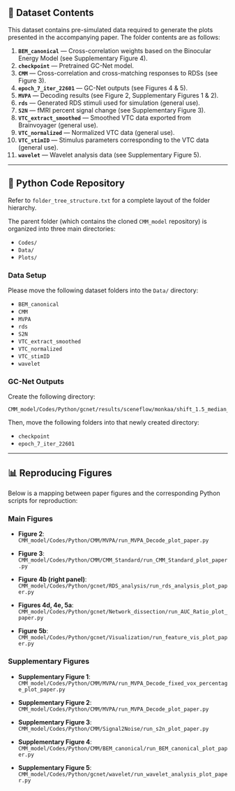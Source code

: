 ## 📂 Dataset Contents

This dataset contains pre-simulated data required to generate the plots presented in the accompanying paper. The folder contents are as follows:

1. **`BEM_canonical`** — Cross-correlation weights based on the Binocular Energy Model (see Supplementary Figure 4).
2. **`checkpoint`** — Pretrained GC-Net model.
3. **`CMM`** — Cross-correlation and cross-matching responses to RDSs (see Figure 3).
4. **`epoch_7_iter_22601`** — GC-Net outputs (see Figures 4 & 5).
5. **`MVPA`** — Decoding results (see Figure 2, Supplementary Figures 1 & 2).
6. **`rds`** — Generated RDS stimuli used for simulation (general use).
7. **`S2N`** — fMRI percent signal change (see Supplementary Figure 3).
8. **`VTC_extract_smoothed`** — Smoothed VTC data exported from Brainvoyager (general use).
9. **`VTC_normalized`** — Normalized VTC data (general use).
10. **`VTC_stimID`** — Stimulus parameters corresponding to the VTC data (general use).
11. **`wavelet`** — Wavelet analysis data (see Supplementary Figure 5).

---

## 🐍 Python Code Repository

Refer to `folder_tree_structure.txt` for a complete layout of the folder hierarchy.

The parent folder (which contains the cloned `CMM_model` repository) is organized into three main directories:

* `Codes/`
* `Data/`
* `Plots/`

### Data Setup

Please move the following dataset folders into the `Data/` directory:

* `BEM_canonical`
* `CMM`
* `MVPA`
* `rds`
* `S2N`
* `VTC_extract_smoothed`
* `VTC_normalized`
* `VTC_stimID`
* `wavelet`

### GC-Net Outputs

Create the following directory:

```
CMM_model/Codes/Python/gcnet/results/sceneflow/monkaa/shift_1.5_median_wrt_left
```

Then, move the following folders into that newly created directory:

* `checkpoint`
* `epoch_7_iter_22601`

---

## 📊 Reproducing Figures

Below is a mapping between paper figures and the corresponding Python scripts for reproduction:

### Main Figures

* **Figure 2**:
  `CMM_model/Codes/Python/CMM/MVPA/run_MVPA_Decode_plot_paper.py`

* **Figure 3**:
  `CMM_model/Codes/Python/CMM/CMM_Standard/run_CMM_Standard_plot_paper.py`

* **Figure 4b (right panel)**:
  `CMM_model/Codes/Python/gcnet/RDS_analysis/run_rds_analysis_plot_paper.py`

* **Figures 4d, 4e, 5a**:
  `CMM_model/Codes/Python/gcnet/Network_dissection/run_AUC_Ratio_plot_paper.py`

* **Figure 5b**:
  `CMM_model/Codes/Python/gcnet/Visualization/run_feature_vis_plot_paper.py`

### Supplementary Figures

* **Supplementary Figure 1**:
  `CMM_model/Codes/Python/CMM/MVPA/run_MVPA_Decode_fixed_vox_percentage_plot_paper.py`

* **Supplementary Figure 2**:
  `CMM_model/Codes/Python/CMM/MVPA/run_MVPA_Decode_plot_paper.py`

* **Supplementary Figure 3**:
  `CMM_model/Codes/Python/CMM/Signal2Noise/run_s2n_plot_paper.py`

* **Supplementary Figure 4**:
  `CMM_model/Codes/Python/CMM/BEM_canonical/run_BEM_canonical_plot_paper.py`

* **Supplementary Figure 5**:
  `CMM_model/Codes/Python/gcnet/wavelet/run_wavelet_analysis_plot_paper.py`
